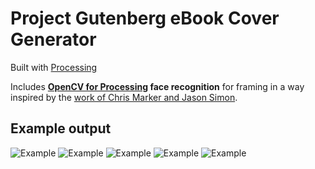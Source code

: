 Project Gutenberg eBook Cover Generator
================

Built with [Processing](http://processing.org)

Includes **[OpenCV for Processing](https://github.com/atduskgreg/opencv-processing) face recognition** for framing in a way inspired by the [work of Chris Marker and Jason Simon](http://www.lightindustry.org/simon_marker.jpg).

## Example output

![Example](https://github.com/mgiraldo/imagecoverp5tint/blob/master/output/example1.png) ![Example](https://github.com/mgiraldo/imagecoverp5tint/blob/master/output/example2.png) ![Example](https://github.com/mgiraldo/imagecoverp5tint/blob/master/output/example3.png) ![Example](https://github.com/mgiraldo/imagecoverp5tint/blob/master/output/example4.png) ![Example](https://github.com/mgiraldo/imagecoverp5tint/blob/master/output/example5.png)
